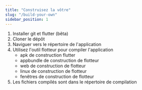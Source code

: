 ```yaml
---
title: "Construisez la vôtre"
slug: "/build-your-own"
sidebar_position: 1
---
```


1. Installer git et flutter (bêta)
2. Cloner le dépôt
3. Naviguer vers le répertoire de l'application
4. Utilisez l'outil flotteur pour compiler l'application
   * apk de construction flutter
   * appbundle de construction de flotteur
   * web de construction de flotteur
   * linux de construction de flotteur
   * fenêtres de construction de flotteur
5. Les fichiers compilés sont dans le répertoire de compilation
